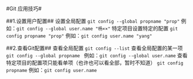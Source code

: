 #Git 应用技巧#

##1.设置用户配置##
设置全局配置
	`git config --global propname "prop"`
例如：`git config --global user.name "杨××"`
特定项目设置特定的配置
	`git config propname "prop"`
例如：`git config user.name "yang"`

##2.查看Git配置##
查看全局配置
	`git config --list`
查看全局配置的某一项
	`git config --global propname `
例如：`git config --global user.name`
查看特定项目的配置项只能看单项（也许也可以看全部，暂时不知道）
	`git config propname`
例如：`git config user.name`